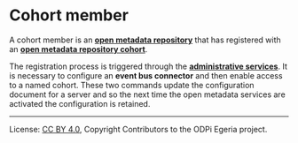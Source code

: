 <!-- SPDX-License-Identifier: CC-BY-4.0 -->
<!-- Copyright Contributors to the ODPi Egeria project. -->


# Cohort member

A cohort member is an **[open metadata repository](open-metadata-repository.md)**
that has registered with an **[open metadata repository cohort](open-metadata-repository-cohort.md)**.

The registration process is triggered through 
the **[administrative services](../../governance-servers/admin-services/Using-the-Admin-Services.md)**.
It is necessary to configure an **event bus connector** and then enable
access to a named cohort.   These two commands update the configuration document for
a server and so the next time the open metadata services are activated the configuration is retained.


----
License: [CC BY 4.0](https://creativecommons.org/licenses/by/4.0/),
Copyright Contributors to the ODPi Egeria project.

